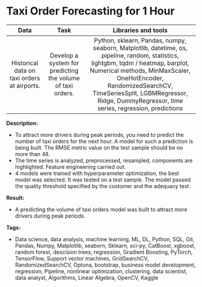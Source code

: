 # Taxi Order Forecasting for 1 Hour

| Data            |  Task                | Libraries and tools | 
| :--------------: | :---------------------------: |:----------------------:|
|  Historical data on taxi orders at airports. | Develop a system for predicting the volume of taxi orders.| Python, sklearn, Pandas, numpy, seaborn, Matplotlib, datetime, os, pipeline, random, statistics, lightgbm, tqdm / heatmap, barplot,  Numerical methods, MinMaxScaler, OneHotEncoder, RandomizedSearchCV, TimeSeriesSplit, LGBMRegressor, Ridge, DummyRegressor, time series, regression, predictions|


**Description:**  
- To attract more drivers during peak periods, you need to predict the number of taxi orders for the next hour. A model for such a prediction is being built. The RMSE metric value on the test sample should be no more than 48.
- The time series is analyzed, preprocessed, resampled,
components are highlighted. Feature engineering carried out.
- 4 models were trained with hyperparameter optimization, the best model was selected. It was tested on a test sample. The model passed the quality threshold specified by the customer and the adequacy test.

**Result:**
- A predicting the volume of taxi orders model was built to attract more drivers during peak periods. 
  
**Tags:**
- Data science, data analysis, machine learning, ML, DL, Python, SQL, Git, Pandas, Numpy, Matplotlib, seaborn, Sklearn, sci-py, CatBoost, xgboost, random forest, descision trees, regression, Gradient Boosting, PyTorch, TensorFlow, Support vector machines, GridSearchCV, RandomizedSearchCV, Optuna, bootstrap, business model development, regression, Pipeline, nonlinear optimization, clustering, data scientist, data analyst, Algorithms, Linear Algebra, OpenCV, Kaggle